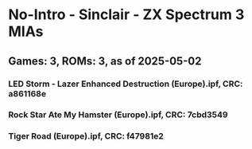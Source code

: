 # No-Intro - Sinclair - ZX Spectrum 3 MIAs
## Games: 3, ROMs: 3, as of 2025-05-02

### LED Storm - Lazer Enhanced Destruction (Europe).ipf, CRC: a861168e
### Rock Star Ate My Hamster (Europe).ipf, CRC: 7cbd3549
### Tiger Road (Europe).ipf, CRC: f47981e2
